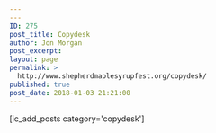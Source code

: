 ```yaml
---
---
ID: 275
post_title: Copydesk
author: Jon Morgan
post_excerpt:
layout: page
permalink: >
  http://www.shepherdmaplesyrupfest.org/copydesk/
published: true
post_date: 2018-01-03 21:21:00
---
```

[ic_add_posts category='copydesk']